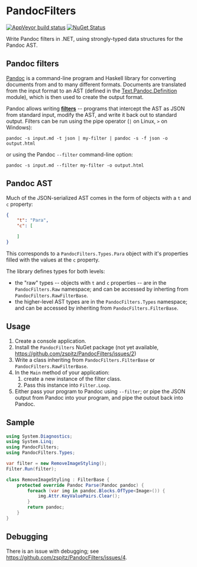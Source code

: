 # PandocFilters

[![AppVeyor build status](https://img.shields.io/appveyor/ci/zspitz/pandocfilters?style=flat&max-age=86400)](https://ci.appveyor.com/project/zspitz/pandocfilters) [![NuGet Status](https://img.shields.io/nuget/v/pandocfilters.svg?style=flat&max-age=86400)](https://www.nuget.org/packages/pandocfilters/)

Write Pandoc filters in .NET, using  strongly-typed data structures for the Pandoc AST.

## Pandoc filters

[Pandoc](https://pandoc.org/) is a command-line program and Haskell library for converting documents from and to many different formats. Documents are translated from the input format to an AST (defined in the [Text.Pandoc.Definition](https://hackage.haskell.org/package/pandoc-types-1.22/docs/Text-Pandoc-Definition.html) module), which is then used to create the output format.

Pandoc allows writing [**filters**](https://pandoc.org/filters.html) -- programs that intercept the AST as JSON from standard input, modify the AST, and write it back out to standard output. Filters can be run using the pipe operator (`|` on Linux, `>` on Windows):

```none
pandoc -s input.md -t json | my-filter | pandoc -s -f json -o output.html
```

or using the Pandoc `--filter` command-line option:

```none
pandoc -s input.md --filter my-filter -o output.html
```

## Pandoc AST

Much of the JSON-serialized AST comes in the form of objects with a `t` and `c` property:

```json
{
    "t": "Para",
    "c": [

    ]
}
```

This corresponds to a `PandocFilters.Types.Para` object with it's properties filled with the values at the `c` property.

The library defines types for both levels:

* the "raw" types -- objects with `t` and `c` properties -- are in the `PandocFilters.Raw` namespace; and can be accessed by inherting from `PandocFilters.RawFilterBase`.
* the higher-level AST types are in the `PandocFilters.Types` namespace; and can be accessed by inheriting from `PandocFilters.FilterBase`.

## Usage

1. Create a console application.
2. Install the `PandocFilters` NuGet package (not yet available, https://github.com/zspitz/PandocFilters/issues/2)
3. Write a class inheriting from `PandocFilters.FilterBase` or `PandocFilters.RawFilterBase`.
4. In the `Main` method of your application:
   1. create a new instance of the filter class.
   2. Pass this instance into `Filter.Loop`.
5. Either pass your program to Pandoc using `--filter`; or pipe the JSON output from Pandoc into your program, and pipe the outout back into Pandoc.

## Sample

```csharp
using System.Diagnostics;
using System.Linq;
using PandocFilters;
using PandocFilters.Types;

var filter = new RemoveImageStyling();
Filter.Run(filter);

class RemoveImageStyling : FilterBase {
    protected override Pandoc Parse(Pandoc pandoc) {
        foreach (var img in pandoc.Blocks.OfType<Image>()) {
            img.Attr.KeyValuePairs.Clear();
        }
        return pandoc;
    }
}
```

## Debugging

There is an issue with debugging; see https://github.com/zspitz/PandocFilters/issues/4.
